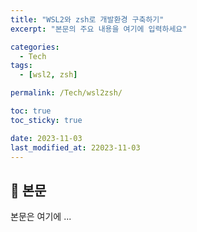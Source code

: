 ```yaml
---
title: "WSL2와 zsh로 개발환경 구축하기"
excerpt: "본문의 주요 내용을 여기에 입력하세요"

categories:
  - Tech
tags:
  - [wsl2, zsh]

permalink: /Tech/wsl2zsh/

toc: true
toc_sticky: true

date: 2023-11-03
last_modified_at: 22023-11-03
---
```


## 🦥 본문

본문은 여기에 ...